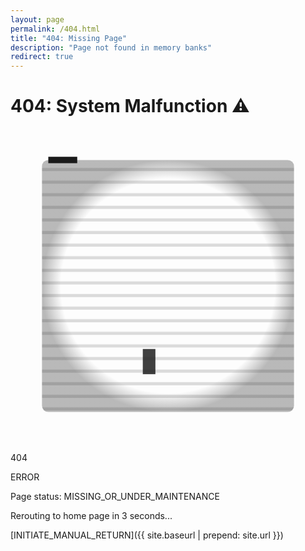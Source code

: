 ```yaml
---
layout: page
permalink: /404.html
title: "404: Missing Page"
description: "Page not found in memory banks"
redirect: true
---
```


# 404: System Malfunction ⚠️

<svg viewBox="0 0 100 100" class="w-24 h-24 mx-auto my-3">
  <!-- CRT screen effect -->
  <defs>
    <radialGradient id="crt" cx="50%" cy="50%" r="50%">
      <stop offset="85%" stop-color="currentColor" stop-opacity="0"/>
      <stop offset="100%" stop-color="currentColor" stop-opacity="0.3"/>
    </radialGradient>
  </defs>
  
  <!-- Scanline effect -->
  <pattern id="scanline" width="4" height="4" patternUnits="userSpaceOnUse">
    <line x1="0" y1="1" x2="100" y2="1" stroke="currentColor" stroke-width="1" opacity="0.15"/>
  </pattern>
  
  <!-- Main display -->
  <rect x="10" y="10" width="80" height="80" fill="none" stroke="currentColor" stroke-width="2" rx="2">
    <animate attributeName="stroke-dasharray" 
             values="0,320;320,0"
             dur="3s"
             repeatCount="indefinite"/>
  </rect>
  
  <!-- Background effects -->
  <rect x="10" y="10" width="80" height="80" fill="url(#scanline)" rx="2"/>
  <rect x="10" y="10" width="80" height="80" fill="url(#crt)" rx="2"/>
  
  <!-- Blinking cursor -->
  <rect x="42" y="70" width="4" height="8" fill="currentColor">
    <animate attributeName="opacity"
             values="1;0;1"
             dur="1s"
             repeatCount="indefinite"/>
  </rect>
  
  <!-- 404 text -->
  <text x="50" y="45" text-anchor="middle" fill="currentColor" font-family="monospace" font-size="14" font-weight="bold">404
    <animate attributeName="opacity"
             values="1;0.7;1"
             dur="2s"
             repeatCount="indefinite"/>
  </text>
  
  <!-- Error lines -->
  <text x="50" y="60" text-anchor="middle" fill="currentColor" font-family="monospace" font-size="6">ERROR</text>
</svg>

Page status: MISSING_OR_UNDER_MAINTENANCE

Rerouting to home page in 3 seconds...

[INITIATE_MANUAL_RETURN]({{ site.baseurl | prepend: site.url }})